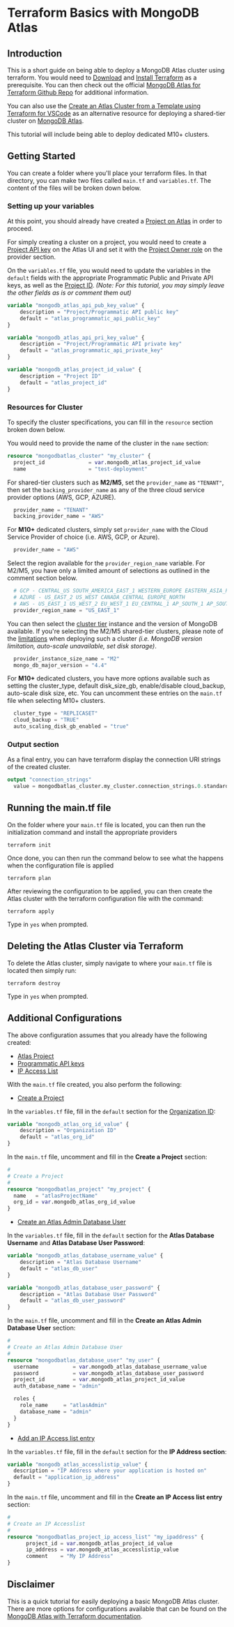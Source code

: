 # Terraform Basics with MongoDB Atlas

## Introduction

This is a short guide on being able to deploy a MongoDB Atlas cluster using terraform. You would need to [Download](https://www.terraform.io/downloads.html) and [Install Terraform](https://learn.hashicorp.com/tutorials/terraform/install-cli) as a prerequisite.  You can then check out the official [MongoDB Atlas for Terraform Github Repo](https://github.com/mongodb/terraform-provider-mongodbatlas) for additional information.

You can also use the [Create an Atlas Cluster from a Template using Terraform for VSCode](https://docs.mongodb.com/mongodb-vscode/create-cluster-terraform/#create-an-service-cluster-from-a-template-using-terraform) as an alternative resource for deploying a shared-tier cluster on [MongoDB Atlas](https://www.mongodb.com/cloud/atlas).

This tutorial will include being able to deploy dedicated M10+ clusters.

## Getting Started
You can create a folder where you'll place your terraform files.  In that directory, you can make two files called `main.tf` and `variables.tf`.  The content of the files will be broken down below.

### Setting up your variables

At this point, you should already have created a [Project on Atlas](https://docs.atlas.mongodb.com/tutorial/manage-projects/) in order to proceed.

For simply creating a cluster on a project, you would need to create a [Project API key](https://docs.atlas.mongodb.com/tutorial/configure-api-access/project/create-one-api-key/) on the Atlas UI and set it with the [Project Owner role](https://docs.atlas.mongodb.com/reference/user-roles/#mongodb-authrole-Project-Owner) on the provider section.

On the `variables.tf` file, you would need to update the variables in the `default` fields with the appropriate Programmatic Public and Private API keys, as well as the [Project ID](https://docs.atlas.mongodb.com/reference/api/project-get-one/).  *(Note: For this tutorial, you may simply leave the other fields as is or comment them out)*
```terraform
variable "mongodb_atlas_api_pub_key_value" {
    description = "Project/Programmatic API public key"
    default = "atlas_programmatic_api_public_key"
}

variable "mongodb_atlas_api_pri_key_value" {
    description = "Project/Programmatic API private key"
    default = "atlas_programmatic_api_private_key"
}

variable "mongodb_atlas_project_id_value" {
    description = "Project ID"
    default = "atlas_project_id"
}
```


### Resources for Cluster
To specify the cluster specifications, you can fill in the ```resource``` section broken down below.

You would need to provide the name of the cluster in the ```name``` section:
```terraform
resource "mongodbatlas_cluster" "my_cluster" {  
  project_id              = var.mongodb_atlas_project_id_value
  name                    = "test-deployment"
```

For shared-tier clusters such as **M2/M5**, set the ```provider_name``` as ```"TENANT"```, then set the ```backing_provider_name``` as any of the three cloud service provider options (AWS, GCP, AZURE).
```terraform
  provider_name = "TENANT"
  backing_provider_name = "AWS"
```

For **M10+** dedicated clusters, simply set ```provider_name``` with the Cloud Service Provider of choice (i.e. AWS, GCP, or Azure).
```terraform
  provider_name = "AWS"
```

Select the region available for the ```provider_region_name``` variable.  For M2/M5, you have only a limited amount of selections as outlined in the comment section below.
```terraform
  # GCP - CENTRAL_US SOUTH_AMERICA_EAST_1 WESTERN_EUROPE EASTERN_ASIA_PACIFIC NORTHEASTERN_ASIA_PACIFIC ASIA_SOUTH_1
  # AZURE - US_EAST_2 US_WEST CANADA_CENTRAL EUROPE_NORTH
  # AWS - US_EAST_1 US_WEST_2 EU_WEST_1 EU_CENTRAL_1 AP_SOUTH_1 AP_SOUTHEAST_1 AP_SOUTHEAST_2
  provider_region_name = "US_EAST_1"
```

You can then select the [cluster tier](https://docs.atlas.mongodb.com/cluster-tier/) instance and the version of MongoDB available.  If you're selecting the M2/M5 shared-tier clusters, please note of the [limitations](https://docs.atlas.mongodb.com/reference/free-shared-limitations/#std-label-atlas-free-tier) when deploying such a cluster *(i.e. MongoDB version limitation, auto-scale unavailable, set disk storage)*.
```terraform
  provider_instance_size_name = "M2"
  mongo_db_major_version = "4.4"
```
For **M10+** dedicated clusters, you have more options available such as setting the cluster_type, default disk_size_gb, enable/disable cloud_backup, auto-scale disk size, etc.  You can uncomment these entries on the ```main.tf``` file when selecting M10+ clusters.
```terraform
  cluster_type = "REPLICASET"
  cloud_backup = "TRUE"
  auto_scaling_disk_gb_enabled = "true"
```

### Output section
As a final entry, you can have terraform display the connection URI strings of the created cluster.
```terraform
output "connection_strings"
  value = mongodbatlas_cluster.my_cluster.connection_strings.0.standard_srv
```

## Running the main.tf file
On the folder where your ```main.tf``` file is located, you can then run the initialization command and install the appropriate providers
```
terraform init
```

Once done, you can then run the command below to see what the happens when the configuration file is applied
```
terraform plan
```

After reviewing the configuration to be applied, you can then create the Atlas cluster with the terraform configuration file with the command:
```
terraform apply
```
Type in ```yes``` when prompted.

## Deleting the Atlas Cluster via Terraform
To delete the Atlas cluster, simply navigate to where your ```main.tf``` file is located then simply run:
```
terraform destroy
```
Type in ```yes``` when prompted.


## Additional Configurations
The above configuration assumes that you already have the following created:
* [Atlas Project](https://docs.atlas.mongodb.com/tutorial/manage-projects/)
* [Programmatic API keys](https://docs.atlas.mongodb.com/tutorial/configure-api-access/project/create-one-api-key/)
* [IP Access List](https://docs.atlas.mongodb.com/security/ip-access-list/)

With the ```main.tf``` file created, you also perform the following:

* [Create a Project](https://docs.atlas.mongodb.com/tutorial/manage-projects/#create-a-project)

In the ```variables.tf``` file, fill in the ```default``` section for the [Organization ID](https://docs.atlas.mongodb.com/reference/api/organizations/):
```terraform
variable "mongodb_atlas_org_id_value" {
    description = "Organization ID"
    default = "atlas_org_id"
}
```
In the ```main.tf``` file, uncomment and fill in the **Create a Project** section:
```terraform
#
# Create a Project
#
resource "mongodbatlas_project" "my_project" {
  name   = "atlasProjectName"
  org_id = var.mongodb_atlas_org_id_value
}
```

* [Create an Atlas Admin Database User](https://docs.atlas.mongodb.com/security-add-mongodb-users/)

In the ```variables.tf``` file, fill in the ```default``` section for the **Atlas Database Username** and **Atlas Database User Password**:
```terraform
variable "mongodb_atlas_database_username_value" {
    description = "Atlas Database Username"
    default = "atlas_db_user"
}

variable "mongodb_atlas_database_user_password" {
    description = "Atlas Database User Password"  
    default = "atlas_db_user_password"
}
```

In the ```main.tf``` file, uncomment and fill in the **Create an Atlas Admin Database User** section:
```terraform
#
# Create an Atlas Admin Database User
#
resource "mongodbatlas_database_user" "my_user" {
  username           = var.mongodb_atlas_database_username_value
  password           = var.mongodb_atlas_database_user_password
  project_id         = var.mongodb_atlas_project_id_value
  auth_database_name = "admin"

  roles {
    role_name     = "atlasAdmin"
    database_name = "admin"
  }
}
```

* [Add an IP Access list entry](https://docs.atlas.mongodb.com/security/ip-access-list/)

In the ```variables.tf``` file, fill in the ```default``` section for the **IP Address section**:
```terraform
variable "mongodb_atlas_accesslistip_value" {
  description = "IP Address where your application is hosted on"
  default = "application_ip_address"
}
```

In the ```main.tf``` file, uncomment and fill in the **Create an IP Access list entry** section:
```terraform
#
# Create an IP Accesslist
#
resource "mongodbatlas_project_ip_access_list" "my_ipaddress" {
      project_id = var.mongodb_atlas_project_id_value
      ip_address = var.mongodb_atlas_accesslistip_value
      comment    = "My IP Address"
}
```

## Disclaimer
This is a quick tutorial for easily deploying a basic MongoDB Atlas cluster.  There are more options for configurations available that can be found on the [MongoDB Atlas with Terraform documentation](https://registry.terraform.io/providers/mongodb/mongodbatlas/latest/docs).
